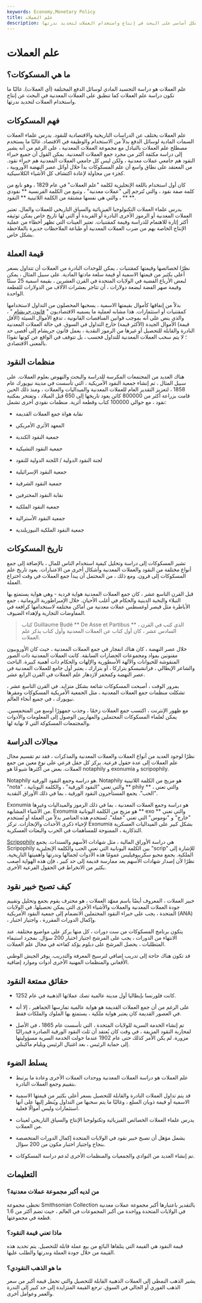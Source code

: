 ```yaml
---
keywords: Economy,Monetary Policy
title: علم العملات
description: المسكوكات هي دراسة وسائل الدفع (العملات) والاحتفال بها ، مع التركيز بشكل أساسي على البحث في إنتاج واستخدام العملات لتحديد ندرتها.
---
```


# علم العملات
## ما هي المسكوكات؟

علم العملات هو دراسة التجسيد المادي لوسائل الدفع المختلفة (أي العملات). غالبًا ما تكون دراسة علم العملات كما تنطبق على العملات المعدنية في البحث عن إنتاج واستخدام العملات لتحديد ندرتها.

## فهم المسكوكات

علم العملات يختلف عن الدراسات التاريخية والاقتصادية للنقود. يدرس علماء العملات السمات المادية لوسائل الدفع بدلاً من الاستخدام والوظيفة في الاقتصاد. غالبًا ما يستخدم مصطلح علم العملات بالتبادل مع مجموعة العملات المعدنية ، على الرغم من أنه يشير إلى دراسة مكثفة أكثر من مجرد جمع العملات المعدنية. يمكن القول أن جميع خبراء النقود هم جامعي عملات معدنية ، ولكن ليس كل جامعي العملات المعدنية هم خبراء نقود. من المعتقد على نطاق واسع أن علم المسكوكات بدأ خلال أوائل عصر النهضة الأوروبية ، كجزء من محاولة لإعادة اكتشاف كل الأشياء الكلاسيكية.

كان أول استخدام باللغة الإنجليزية لكلمة "علم العملات" في عام 1829 ، وهو نابع من كلمة صفة نقود ، والتي تُترجم إلى "عملات معدنية" ، وتنبع من الكلمة الفرنسية ** نقودي ** ، والتي هي نفسها مشتقة من الكلمة اللاتينية ** النقود **.

يدرس علماء العملات التكنولوجيا الفيزيائية والسياق التاريخي للعملات والمال. تعتبر العملات المعدنية أو الرموز الأخرى النادرة أو الفريدة أو التي لها تاريخ خاص يمكن توثيقه أكثر إثارة للاهتمام للدراسة وقيمة كمقتنيات. تعتبر العينات التي تظهر أخطاء من عملية الإنتاج الخاصة بهم من ضرب العملات المعدنية أو طباعة الملاحظات جديرة بالملاحظة بشكل خاص.

## قيمة العملة

نظرًا لخصائصها وقيمتها كمقتنيات ، يمكن للوحدات النادرة من العملات أن تتداول بسعر أعلى بكثير من قيمتها الاسمية أو قيمة سلعة مادتها المادية. على سبيل المثال ، يمكن لبعض الأرباع الفضية في الولايات المتحدة في القرن العشرين ، بقيمة اسمية 25 سنتًا وقيمة صهر الفضة لبضعة دولارات ، أن تتاجر بعشرات الآلاف من الدولارات للقطعة الواحدة.

بدلاً من إنفاقها كأموال بقيمتها الاسمية ، يسحبها المحصلون من التداول لاستخدامها كمقتنيات أو استثمارات. هذا مشابه لعملية ما يسميه الاقتصاديون " [قانون جريشام](/greshams-law) " ، والذي ينص على أنه بموجب قوانين المناقصات القانونية ، تدفع الأموال السيئة (الأقل قيمة) الأموال الجيدة (الأكثر قيمة) خارج التداول في السوق. في حالة العملات المعدنية النادرة والقابلة للتحصيل أو غيرها من الرموز النقدية ، يعمل قانون جريشام إلى أقصى حد ؛ لا يتم سحب العملات المعدنية للتداول فحسب ، بل تتوقف في الواقع عن كونها نقودًا بالمعنى الاقتصادي.

## منظمات النقود

هناك العديد من المجتمعات المكرسة للدراسة والبحث والنهوض بعلوم العملات. على سبيل المثال ، تم إنشاء جمعية النقود الأمريكية ، التي تأسست في مدينة نيويورك عام 1858 ، لتعزيز التقدير العام للعملات المعدنية والميداليات والعملات ، ومنذ ذلك الحين قامت بزراعة أكثر من 800000 كائن يعود تاريخها إلى 650 قبل الميلاد ، وتفتخر بمكتبة نقود ، مع حوالي 100000 كتاب وقطعة أثرية. منظمات نقودي أخرى تشمل:

- نقابة هواة جمع العملات القديمة

- المعهد الأثري الأمريكي

- جمعية النقود الكندية

- جمعية النقود التشيكية

- لجنة النقود الدولية / اللجنة الدولية للنقود

- جمعية النقود الإسرائيلية

- جمعية النقود الشرقية

- نقابة النقود المحترفين

- جمعية النقود الملكية

- جمعية النقود الأسترالية

- جمعية النقود الملكية النيوزيلندية

## تاريخ المسكوكات

تشير المسكوكات إلى دراسة وتحليل كيفية استخدام الناس للمال ، بالإضافة إلى جمع أنواع مختلفة من النقود والعملات المعدنية وأشكال أخرى من الاعتبارات. يعود تاريخ علم المسكوكات إلى قرون. ومع ذلك ، من المحتمل أن يبدأ جمع العملات في وقت اختراع العملة.

قبل القرن التاسع عشر ، كان جمع العملات المعدنية هواية فردية - وهي هواية يستمتع بها النبلاء والنخبة الدينية والحكام في أغلب الأحيان. خلال الإمبراطورية الرومانية ، جمع الأباطرة مثل قيصر أوغسطس عملات معدنية من أماكن مختلفة لاستخدامها كرافعة في المفاوضات التجارية ولإهداء الضيوف.

> كتاب Guillaume Budé ** De Asse et Partibus ** ، الذي كتب في القرن السادس عشر ، كان أول كتاب عن العملات المعدنية وأول كتاب يذكر علم العملات.

>

خلال عصر النهضة ، كان هناك انفجار في جمع العملات المعدنية ، حيث كان الأوروبيون مفتونين بمواد ومجموعات الحضارات السابقة. كانت العملات المعدنية ذات الصور المنقوشة للحيوانات والآلهة الأسطورية والإلهات والحكام ذات أهمية كبيرة. الباحث والشاعر الإيطالي ، فرانشيسكو بتراركا ، أو بترارك ، يعتبر أول جامع للعملات المعدنية في عصر النهضة وكمحفز لازدهار علم العملات في القرن الرابع عشر.

بمرور الوقت ، أصبحت المسكوكات شائعة بشكل متزايد. في القرن التاسع عشر ، تشكلت منظمات جمع العملات المعدنية ، مثل الجمعية الأمريكية المسكوكات ومقرها نيويورك ، في جميع أنحاء العالم.

مع ظهور الإنترنت ، اكتسب جمع العملات زخمًا ، وجذب جمهورًا أوسع من المتحمسين. يمكن لعلماء المسكوكات المحتملين والمهاريين الوصول إلى المعلومات والأدوات والمجتمعات المسكوكة التي لا نهاية لها.

## مجالات الدراسة

نظرًا لوجود العديد من أنواع العملات والعملات المعدنية والمذكرات ، فقد تم تقسيم مجال علم العملات إلى عدة حقول فرعية. يركز كل حقل فرعي على نوع معين من جمع العملات. بعض من أكثرها شيوعًا هو notaphily و exonumia و scripophily.

Notaphily هو دراسة وجمع النقود الورقية. Notaphily هو مزيج من الكلمة اللاتينية "nota" ، والتي تعني "النقود الورقية" ، والكلمة اليونانية ** phily ** ، والتي تعني "الحب". يجمع المستأجرون النقود الورقية ، بما في ذلك الأوراق النقدية.

Exonumia هو دراسة وجمع العملات المعدنية ، بما في ذلك الرموز والميداليات وغيرها من الأشياء المشابهة. Exonumia هو مزيج من الكلمة اليونانية ** exo ** والتي تعني "خارج" و "نوموس" التي تعني "عملة". تُستخدم هذه العناصر بدلاً من العملة أو تُستخدم لإحياء ذكرى الأحداث والإنجازات. تركز Exonumia بشكل كبير على الميداليات العسكرية التذكارية ، الممنوحة للمساهمات في الحرب والبعثات العسكرية.

[Scripophily](/scripophily) هي دراسة الأوراق المالية ، مثل شهادات الأسهم والسندات. يجمع Scripophily بين الكلمة اليونانية التي تعني الحب والكلمة الإنجليزية "scrip" للإشارة إلى الملكية. يجمع محبو سكريبوفيليس عمومًا هذه الأدوات لجمالها وندرتها وأهميتها التاريخية. نظرًا لأن إصدار شهادات الأسهم يعد ممارسة قديمة إلى حد كبير ، فإن هذه الهواية أصعب بكثير من الانخراط في الحقول الفرعية الأخرى.

## كيف تصبح خبير نقود

خبير العملات ، المعروف أيضًا باسم ممهّد العملات ، هو محترف يقوم بجمع وتحليل وتقييم جودة العملات المعدنية والعملات والأشياء الأخرى التي يمكن تحصيلها. في الولايات المتحدة ، يجب على خبراء النقود المحتملين الانضمام إلى جمعية النقود الأمريكية (ANA) ، وإكمال الدورات المقررة ، واجتياز اختبار.

يتكون برنامج المسكوكات من ست دورات ، كل منها يركز على مواضيع مختلفة. عند الانتهاء من الدورات ، يجب على المرشح اجتياز اختبار 200 سؤال. بمجرد استيفاء المتطلبات ، يحصل المرشح على دبلوم يؤكد كفاءته في مجال علم العملات.

قد تكون هناك حاجة إلى تدريب إضافي لترسيخ المعرفة والتدريب. يوفر الجيش الوطني الأفغاني والمنظمات المهنية الأخرى أدوات وموارد إضافية.

## حقائق ممتعة النقود

- كانت فلورنسا بإيطاليا أول مدينة عالمية تصك عملاتها الذهبية في عام 1252.

- على الرغم من أن جمع العملات القديمة هو هواية عالمية تمارسها الجماهير ، إلا أنه في العصور القديمة كان يعتبر هواية ملكية ، يستمتع بها الملوك والملكات فقط.

- تم إنشاء الخدمة السرية للولايات المتحدة ، التي تأسست عام 1865 ، في الأصل لمحاربة النقود المزيفة ، في وقت كان يُعتقد أن ثلث النقود الورقية الصادرة فيدراليًا مزورة. لم يكن الأمر كذلك حتى عام 1902 عندما حولت الخدمة السرية مسؤوليتها إلى حماية الرئيس ، بعد اغتيال الرئيس ويليام ماكينلي.

## يسلط الضوء

- علم العملات هو دراسة العملات المعدنية ووحدات العملات الأخرى وعادة ما يرتبط بتقييم وجمع العملات النادرة.

- قد يتم تداول العملات النادرة والقابلة للتحصيل بسعر أعلى بكثير من قيمتها الاسمية الاسمية أو قيمة ذوبان السلع ، وغالبًا ما يتم سحبها من التداول ويُنظر إليها على أنها استثمارات وليس أموالًا فعلية.

- يدرس علماء العملات الخصائص الفيزيائية وتكنولوجيا الإنتاج والسياق التاريخي لعينات من العملات.

- يشمل مؤهل أن تصبح خبير نقود في الولايات المتحدة إكمال الدورات المتخصصة بنجاح واجتياز اختبار مكون من 200 سؤال.

- تم إنشاء العديد من النوادي والجمعيات والمنظمات الأخرى لدعم دراسة المسكوكات.

## التعليمات

### من لديه أكبر مجموعة عملات معدنية؟

تحظى مجموعة Smithsonian Collection بالتقدير باعتبارها أكبر مجموعة عملات معدنية في الولايات المتحدة وواحدة من أكبر المجموعات في العالم ، حيث تضم أكثر من 1.6 قطعة في مجموعتها.

### ماذا تعني قيمة النقود؟

قيمة النقود هي القيمة التي يتلقاها البائع من بيع عملة قابلة للتحصيل. يتم تحديد هذه القيمة من خلال جودة العملة وندرتها والطلب عليها.

### ما هو الذهب النقودي؟

يشير الذهب النمطي إلى العملات الذهبية القابلة للتحصيل والتي تحمل قيمة أكبر من سعر الذهب الفوري أو الحالي في السوق. ترجع القيمة المتزايدة إلى حد كبير إلى الندرة والعمر وعوامل أخرى.


